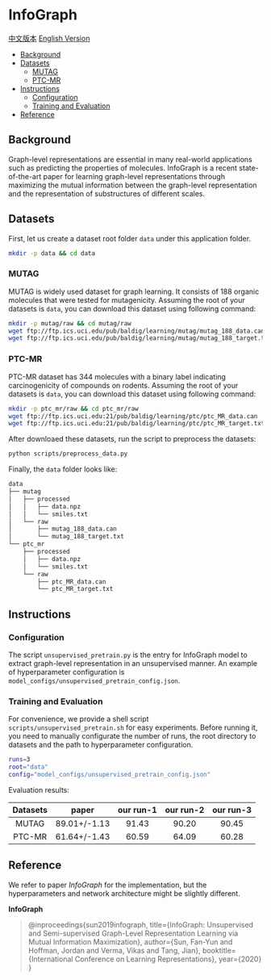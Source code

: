 # InfoGraph

[中文版本](./README_cn.md) [English Version](./README.md)

* [Background](#background)
* [Datasets](#datasets)
    * [MUTAG](#mutag)
    * [PTC-MR](#ptc-mr)
* [Instructions](#instructions)
    * [Configuration](#configuration)
    * [Training and Evaluation](#train-and-evaluation)
* [Reference](#reference)

## Background
Graph-level representations are essential in many real-world applications such as predicting the properties of molecules. InfoGraph is a recent state-of-the-art paper for learning graph-level representations through maximizing the mutual information between the graph-level representation and the representation of substructures of different scales.

## Datasets

First, let us create a dataset root folder `data` under this application folder.

```sh
mkdir -p data && cd data
```

### MUTAG

MUTAG is widely used dataset for graph learning. It consists of 188 organic molecules that were tested for mutagenicity. Assuming the root of your datasets is `data`, you can download this dataset using following command:

```sh
mkdir -p mutag/raw && cd mutag/raw
wget ftp://ftp.ics.uci.edu/pub/baldig/learning/mutag/mutag_188_data.can
wget ftp://ftp.ics.uci.edu/pub/baldig/learning/mutag/mutag_188_target.txt
```

### PTC-MR

PTC-MR dataset has 344 molecules with a binary label indicating carcinogenicity of compounds on rodents. Assuming the root of your datasets is `data`, you can download this dataset using following command:

```sh
mkdir -p ptc_mr/raw && cd ptc_mr/raw
wget ftp://ftp.ics.uci.edu:21/pub/baldig/learning/ptc/ptc_MR_data.can
wget ftp://ftp.ics.uci.edu:21/pub/baldig/learning/ptc/ptc_MR_target.txt
```

After downloaed these datasets, run the script to preprocess the datasets:

```sh
python scripts/preprocess_data.py
```

Finally, the `data` folder looks like:

```txt
data
├── mutag
│   ├── processed
│   │   ├── data.npz
│   │   └── smiles.txt
│   └── raw
│       ├── mutag_188_data.can
│       └── mutag_188_target.txt
└── ptc_mr
    ├── processed
    │   ├── data.npz
    │   └── smiles.txt
    └── raw
        ├── ptc_MR_data.can
        └── ptc_MR_target.txt
```

## Instructions

### Configuration

The script `unsupervised_pretrain.py` is the entry for InfoGraph model to extract graph-level representation in an unsupervised manner. An example of hyperparameter configuration is `model_configs/unsupervised_pretrain_config.json`.

### Training and Evaluation

For convenience, we provide a shell script `scripts/unsupervised_pretrain.sh` for easy experiments. Before running it, you need to manually configurate the number of runs, the root directory to datasets and the path to hyperparameter configuration.

```sh
runs=3
root="data"
config="model_configs/unsupervised_pretrain_config.json"
```

Evaluation results:

| Datasets      | paper        | our run-1 | our run-2 | our run-3 |
| :--:          | :--:         | :--:      | :--:      | :--:      |
| MUTAG         | 89.01+/-1.13 | 91.43     | 90.20     | 90.45     |
| PTC-MR        | 61.64+/-1.43 | 60.59     | 64.09     | 60.28     |

## Reference

We refer to paper *InfoGraph* for the implementation, but the hyperparameters and network architecture might be slightly different.

**InfoGraph**
> @inproceedings{sun2019infograph,
  title={InfoGraph: Unsupervised and Semi-supervised Graph-Level Representation Learning via Mutual Information Maximization},
  author={Sun, Fan-Yun and Hoffman, Jordan and Verma, Vikas and Tang, Jian},
  booktitle={International Conference on Learning Representations},
  year={2020}
}
